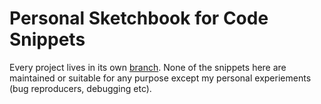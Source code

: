 # Personal Sketchbook for Code Snippets

Every project lives in its own [branch](branches). None of the snippets here are maintained or suitable for any purpose except my personal experiements (bug reproducers, debugging etc).
